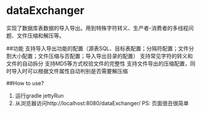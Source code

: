 # dataExchanger
实现了数据库表数据的导入导出。用到特殊字符转义、生产者-消费者的多线程问题、文件压缩和解压等。

##功能
支持导入导出功能的配置（源表SQL、目标表配置；分隔符配置；文件分割大小配置；文件压缩与否配置；导入导出目录的配置）
支持常见字符的转义和文件的自动拆分
支持MD5等方式校验文件的完整性
支持文件导出的压缩配置，同时导入时可以根据文件属性自动判别是否需要解压缩

##How to use?
1. 运行gradle jettyRun
2. 从浏览器访问http://localhost:8080/dataExchanger/
PS: 页面很丑很简单
